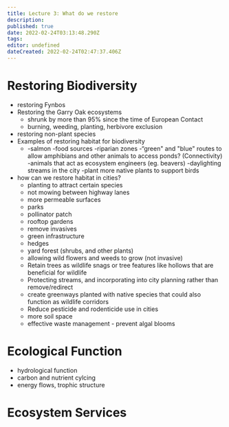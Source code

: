 ```yaml
---
title: Lecture 3: What do we restore
description: 
published: true
date: 2022-02-24T03:13:48.290Z
tags: 
editor: undefined
dateCreated: 2022-02-24T02:47:37.406Z
---
```


# Restoring Biodiversity
- restoring Fynbos
- Restoring the Garry Oak ecosystems
	- 	shrunk by more than 95% since the time of European Contact
	- burning, weeding, planting, herbivore exclusion
- restoring non-plant species
- Examples of restoring habitat for biodiversity
	- -salmon
-food sources
-riparian zones
-“green" and "blue" routes to allow amphibians and other animals to access ponds? (Connectivity)
-animals that act as ecosystem engineers (eg. beavers)
-daylighting streams in the city
-plant more native plants to support birds
- how can we restore habitat in cities?
	- planting to attract certain species
	- not mowing between highway lanes
	- more permeable surfaces
	- parks
	- pollinator patch
	- rooftop gardens
	- remove invasives
	- green infrastructure
	- hedges
	- yard forest (shrubs, and other plants)
	- allowing wild flowers and weeds to grow (not invasive)
	- Retain trees as wildlife snags or tree features like hollows that are beneficial for wildlife
	- Protecting streams, and incorporating into city planning rather than remove/redirect
	- create greenways planted with native species that could also function as wildlife corridors
	- Reduce pesticide and rodenticide use in cities
	- more soil space
	- effective waste management - prevent algal blooms

# Ecological Function
- hydrological function
- carbon and nutrient cylcing
- energy flows, trophic structure
# Ecosystem Services
